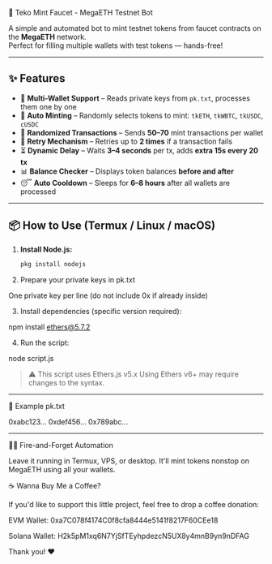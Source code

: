 🚰 Teko Mint Faucet - MegaETH Testnet Bot

A simple and automated bot to mint testnet tokens from faucet contracts on the **MegaETH** network.  
Perfect for filling multiple wallets with test tokens — hands-free!

---

## ✨ Features

- 🔁 **Multi-Wallet Support** – Reads private keys from `pk.txt`, processes them one by one  
- 🎯 **Auto Minting** – Randomly selects tokens to mint: `tkETH`, `tkWBTC`, `tkUSDC`, `cUSDC`  
- 🎲 **Randomized Transactions** – Sends **50–70** mint transactions per wallet  
- 🔄 **Retry Mechanism** – Retries up to **2 times** if a transaction fails  
- ⏳ **Dynamic Delay** – Waits **3–4 seconds** per tx, adds **extra 15s every 20 tx**  
- 📊 **Balance Checker** – Displays token balances **before and after**  
- 😴 **Auto Cooldown** – Sleeps for **6–8 hours** after all wallets are processed  

---

## 📦 How to Use (Termux / Linux / macOS)

1. **Install Node.js:**
   ```bash
   pkg install nodejs

2. Prepare your private keys in pk.txt

One private key per line (do not include 0x if already inside)



3. Install dependencies (specific version required):

npm install ethers@5.7.2


4. Run the script:

node script.js



> ⚠️ This script uses Ethers.js v5.x
Using Ethers v6+ may require changes to the syntax.




---

📝 Example pk.txt

0xabc123...
0xdef456...
0x789abc...


---

🏃‍♂️ Fire-and-Forget Automation

Leave it running in Termux, VPS, or desktop.
It'll mint tokens nonstop on MegaETH using all your wallets.

☕ Wanna Buy Me a Coffee?

If you'd like to support this little project, feel free to drop a coffee donation:

EVM Wallet: 0xa7C078f4174C0f8cfa8444e5141f8217F60CEe18

Solana Wallet: H2k5pM1xq6N7YjSfTEyhpdezcN5UX8y4mnB9yn9nDFAG


Thank you! ❤️